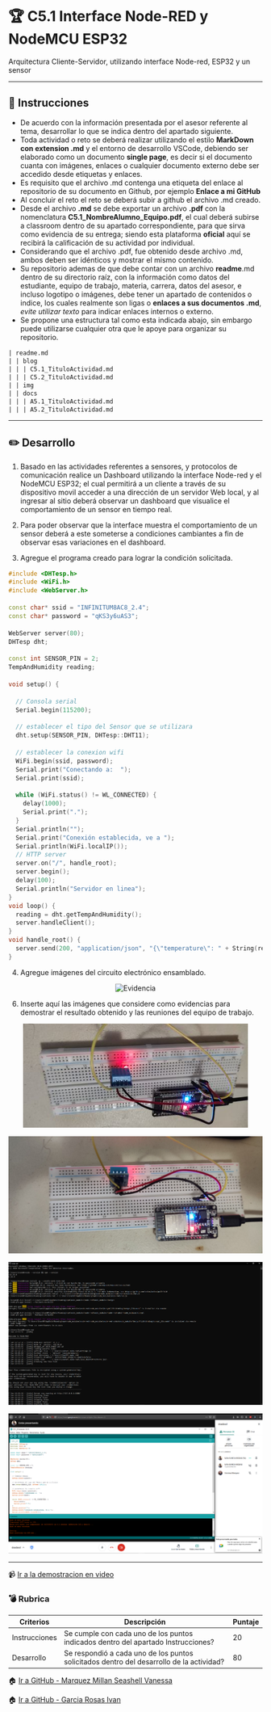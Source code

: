# :trophy: C5.1 Interface Node-RED y NodeMCU ESP32

Arquitectura Cliente-Servidor, utilizando interface Node-red, ESP32 y un sensor

___

## :blue_book: Instrucciones

- De acuerdo con la información presentada por el asesor referente al tema, desarrollar lo que se indica dentro del apartado siguiente.
- Toda actividad o reto se deberá realizar utilizando el estilo **MarkDown con extension .md** y el entorno de desarrollo VSCode, debiendo ser elaborado como un documento **single page**, es decir si el documento cuanta con imágenes, enlaces o cualquier documento externo debe ser accedido desde etiquetas y enlaces.
- Es requisito que el archivo .md contenga una etiqueta del enlace al repositorio de su documento en Github, por ejemplo **Enlace a mi GitHub**
- Al concluir el reto el reto se deberá subir a github el archivo .md creado.
- Desde el archivo **.md** se debe exportar un archivo **.pdf** con la nomenclatura **C5.1_NombreAlumno_Equipo.pdf**, el cual deberá subirse a classroom dentro de su apartado correspondiente, para que sirva como evidencia de su entrega; siendo esta plataforma **oficial** aquí se recibirá la calificación de su actividad por individual.
- Considerando que el archivo .pdf, fue obtenido desde archivo .md, ambos deben ser idénticos y mostrar el mismo contenido.
- Su repositorio ademas de que debe contar con un archivo **readme**.md dentro de su directorio raíz, con la información como datos del estudiante, equipo de trabajo, materia, carrera, datos del asesor, e incluso logotipo o imágenes, debe tener un apartado de contenidos o indice, los cuales realmente son ligas o **enlaces a sus documentos .md**, _evite utilizar texto_ para indicar enlaces internos o externo.
- Se propone una estructura tal como esta indicada abajo, sin embargo puede utilizarse cualquier otra que le apoye para organizar su repositorio.  


``` 
| readme.md
| | blog
| | | C5.1_TituloActividad.md
| | | C5.2_TituloActividad.md
| | img
| | docs
| | | A5.1_TituloActividad.md
| | | A5.2_TituloActividad.md
```
___

## :pencil2: Desarrollo

1. Basado en las actividades referentes a sensores, y protocolos de comunicación realice un Dashboard utilizando la interface Node-red y el NodeMCU ESP32; el cual permitirá a un cliente a través de su dispositivo movil acceder a una dirección de un servidor Web local, y al ingresar al sitio deberá observar un dashboard que visualice el comportamiento de un sensor en tiempo real.

2. Para poder observar que la interface muestra el comportamiento de un sensor deberá a este someterse a condiciones cambiantes a fin de observar esas variaciones en el dashboard.

3. Agregue el programa creado para lograr la condición solicitada.
```c++
#include <DHTesp.h>
#include <WiFi.h>
#include <WebServer.h>

const char* ssid = "INFINITUM8AC8_2.4";
const char* password = "qKS3y6uAS3";

WebServer server(80);
DHTesp dht;

const int SENSOR_PIN = 2;
TempAndHumidity reading;

void setup() {
  
  // Consola serial
  Serial.begin(115200);
  
  // establecer el tipo del Sensor que se utilizara
  dht.setup(SENSOR_PIN, DHTesp::DHT11);

  // establecer la conexion wifi 
  WiFi.begin(ssid, password);
  Serial.print("Conectando a:  ");
  Serial.print(ssid);
  
  while (WiFi.status() != WL_CONNECTED) {
    delay(1000);
    Serial.print(".");
  }
  Serial.println("");
  Serial.print("Conexión establecida, ve a ");
  Serial.println(WiFi.localIP());
  // HTTP server
  server.on("/", handle_root);
  server.begin();
  delay(100);
  Serial.println("Servidor en linea");
}
void loop() {
  reading = dht.getTempAndHumidity();
  server.handleClient();
}
void handle_root() {
  server.send(200, "application/json", "{\"temperature\": " + String(reading.temperature) + ", \"humidity\": " + String(reading.humidity) + "}");
}
```

4. Agregue imágenes del circuito electrónico ensamblado.

  <p align="center">
       <img alt="Evidencia" src="Diagrams/C5.1_Evidencia_3.jpg">
  </p>

6. Inserte aquí las imágenes que considere como evidencias para demostrar el resultado obtenido y las reuniones del equipo de trabajo.

  <p align="center">
       <img alt="Evidencia" src="img/../../img/c51.jpg">
  </p>


  <p align="center">
       <img alt="Evidencia" src="img/../../img/c52.jpg">
  </p>


  <p align="center">
       <img alt="Evidencia" src="img/../../img/c53.png">
  </p>


  <p align="center">
       <img alt="Evidencia" src="img/../../img/c54.png">
  </p>


___

:video_camera: [Ir a la demostracion en video](https://www.youtube.com/watch?fbclid=IwAR0T7oVtQHzGM2DbcEB793RCq83RFNBLUIeI-0r21vPc-Y78gNInZT5KNNY&v=fy1IAeZC7cQ&feature=youtu.be)

### :bomb: Rubrica

| Criterios     | Descripción                                                                                  | Puntaje |
| ------------- | -------------------------------------------------------------------------------------------- | ------- |
| Instrucciones | Se cumple con cada uno de los puntos indicados dentro del apartado Instrucciones?            | 20 |
| Desarrollo    | Se respondió a cada uno de los puntos solicitados dentro del desarrollo de la actividad?     | 80      |

:house: [Ir a GitHub - Marquez Millan Seashell Vanessa](https://github.com/seashelltec/SistemasProgramables)

:house: [Ir a GitHub - Garcia Rosas Ivan](https://github.com/GarciaRosasIvan/GarciaRosasIvan_SistemasProgramables/blob/master/README.md)
